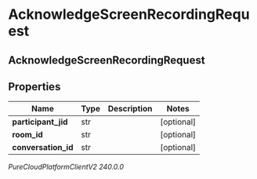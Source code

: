 # AcknowledgeScreenRecordingRequest

## AcknowledgeScreenRecordingRequest

## Properties

|Name | Type | Description | Notes|
|------------ | ------------- | ------------- | -------------|
| **participant_jid** | str |  | [optional] |
| **room_id** | str |  | [optional] |
| **conversation_id** | str |  | [optional] |



_PureCloudPlatformClientV2 240.0.0_

